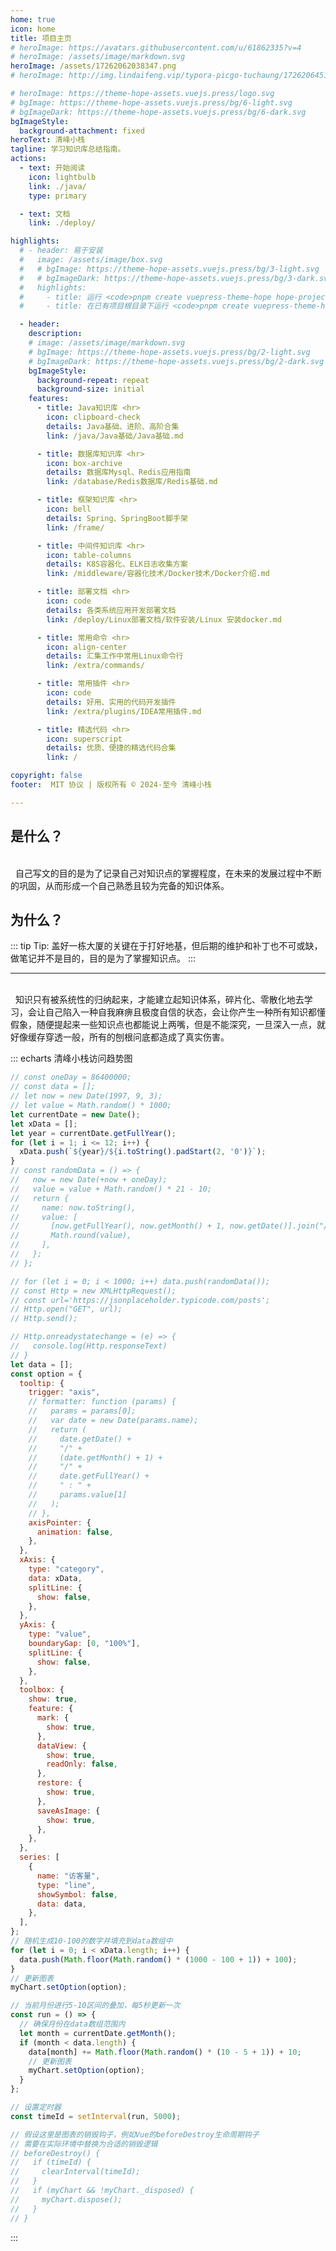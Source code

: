 ```yaml
---
home: true
icon: home
title: 项目主页
# heroImage: https://avatars.githubusercontent.com/u/61862335?v=4
# heroImage: /assets/image/markdown.svg
heroImage: /assets/17262062038347.png
# heroImage: http://img.lindaifeng.vip/typora-picgo-tuchaung/1726206451406_1.png

# heroImage: https://theme-hope-assets.vuejs.press/logo.svg
# bgImage: https://theme-hope-assets.vuejs.press/bg/6-light.svg
# bgImageDark: https://theme-hope-assets.vuejs.press/bg/6-dark.svg
bgImageStyle:
  background-attachment: fixed
heroText: 清峰小栈
tagline: 学习知识库总结指南。
actions:
  - text: 开始阅读
    icon: lightbulb
    link: ./java/
    type: primary

  - text: 文档
    link: ./deploy/

highlights:
  # - header: 易于安装
  #   image: /assets/image/box.svg
  #   # bgImage: https://theme-hope-assets.vuejs.press/bg/3-light.svg
  #   # bgImageDark: https://theme-hope-assets.vuejs.press/bg/3-dark.svg
  #   highlights:
  #     - title: 运行 <code>pnpm create vuepress-theme-hope hope-project</code> 以创建一个新的主题项目。
  #     - title: 在已有项目根目录下运行 <code>pnpm create vuepress-theme-hope add .</code> 以在项目中添加主题。

  - header: 
    description: 
    # image: /assets/image/markdown.svg
    # bgImage: https://theme-hope-assets.vuejs.press/bg/2-light.svg
    # bgImageDark: https://theme-hope-assets.vuejs.press/bg/2-dark.svg
    bgImageStyle:
      background-repeat: repeat
      background-size: initial
    features:
      - title: Java知识库 <hr>
        icon: clipboard-check
        details: Java基础、进阶、高阶合集
        link: /java/Java基础/Java基础.md

      - title: 数据库知识库 <hr>
        icon: box-archive
        details: 数据库Mysql、Redis应用指南
        link: /database/Redis数据库/Redis基础.md

      - title: 框架知识库 <hr>
        icon: bell
        details: Spring、SpringBoot脚手架
        link: /frame/

      - title: 中间件知识库 <hr>
        icon: table-columns
        details: K8S容器化、ELK日志收集方案
        link: /middleware/容器化技术/Docker技术/Docker介绍.md

      - title: 部署文档 <hr>
        icon: code
        details: 各类系统应用开发部署文档
        link: /deploy/Linux部署文档/软件安装/Linux 安装docker.md

      - title: 常用命令 <hr>
        icon: align-center
        details: 汇集工作中常用Linux命令行
        link: /extra/commands/

      - title: 常用插件 <hr>
        icon: code
        details: 好用、实用的代码开发插件
        link: /extra/plugins/IDEA常用插件.md

      - title: 精选代码 <hr>
        icon: superscript
        details: 优质、便捷的精选代码合集
        link: /

copyright: false
footer:  MIT 协议 | 版权所有 © 2024-至今 清峰小栈

---
```


<h2>是什么？</h2>

<br>
&nbsp 自己写文的目的是为了记录自己对知识点的掌握程度，在未来的发展过程中不断的巩固，从而形成一个自己熟悉且较为完备的知识体系。
<br>

<h2>为什么？</h2>

::: tip Tip:
盖好一栋大厦的关键在于打好地基，但后期的维护和补丁也不可或缺，做笔记并不是目的，目的是为了掌握知识点。
:::

<hr>
<br>
&nbsp 知识只有被系统性的归纳起来，才能建立起知识体系，碎片化、零散化地去学习，会让自己陷入一种自我麻痹且极度自信的状态，会让你产生一种所有知识都懂假象，随便提起来一些知识点也都能说上两嘴，但是不能深究，一旦深入一点，就好像缓存穿透一般，所有的刨根问底都造成了真实伤害。
<br>


<!-- #include-env-start: /home/runner/work/vuepress-theme-hope/vuepress-theme-hope/docs/md-enhance/src/echarts -->
::: echarts 清峰小栈访问趋势图

```js
// const oneDay = 86400000;
// const data = [];
// let now = new Date(1997, 9, 3);
// let value = Math.random() * 1000;
let currentDate = new Date();
let xData = [];
let year = currentDate.getFullYear();
for (let i = 1; i <= 12; i++) {
  xData.push(`${year}/${i.toString().padStart(2, '0')}`);
}
// const randomData = () => {
//   now = new Date(+now + oneDay);
//   value = value + Math.random() * 21 - 10;
//   return {
//     name: now.toString(),
//     value: [
//       [now.getFullYear(), now.getMonth() + 1, now.getDate()].join("/"),
//       Math.round(value),
//     ],
//   };
// };

// for (let i = 0; i < 1000; i++) data.push(randomData());
// const Http = new XMLHttpRequest();
// const url='https://jsonplaceholder.typicode.com/posts';
// Http.open("GET", url);
// Http.send();

// Http.onreadystatechange = (e) => {
//   console.log(Http.responseText)
// }
let data = [];
const option = {
  tooltip: {
    trigger: "axis",
    // formatter: function (params) {
    //   params = params[0];
    //   var date = new Date(params.name);
    //   return (
    //     date.getDate() +
    //     "/" +
    //     (date.getMonth() + 1) +
    //     "/" +
    //     date.getFullYear() +
    //     " : " +
    //     params.value[1]
    //   );
    // },
    axisPointer: {
      animation: false,
    },
  },
  xAxis: {
    type: "category",
    data: xData,
    splitLine: {
      show: false,
    },
  },
  yAxis: {
    type: "value",
    boundaryGap: [0, "100%"],
    splitLine: {
      show: false,
    },
  },
  toolbox: {
    show: true,
    feature: {
      mark: {
        show: true,
      },
      dataView: {
        show: true,
        readOnly: false,
      },
      restore: {
        show: true,
      },
      saveAsImage: {
        show: true,
      },
    },
  },
  series: [
    {
      name: "访客量",
      type: "line",
      showSymbol: false,
      data: data,
    },
  ],
};
// 随机生成10-100的数字并填充到data数组中
for (let i = 0; i < xData.length; i++) {
  data.push(Math.floor(Math.random() * (1000 - 100 + 1)) + 100);
}
// 更新图表
myChart.setOption(option);

// 当前月份进行5-10区间的叠加，每5秒更新一次
const run = () => {
  // 确保月份在data数组范围内
  let month = currentDate.getMonth();
  if (month < data.length) {
    data[month] += Math.floor(Math.random() * (10 - 5 + 1)) + 10;
    // 更新图表
    myChart.setOption(option);
  }
};

// 设置定时器
const timeId = setInterval(run, 5000);

// 假设这里是图表的销毁钩子，例如Vue的beforeDestroy生命周期钩子
// 需要在实际环境中替换为合适的销毁逻辑
// beforeDestroy() {
//   if (timeId) {
//     clearInterval(timeId);
//   }
//   if (myChart && !myChart._disposed) {
//     myChart.dispose();
//   }
// }
```

:::

<!-- #include-env-end -->